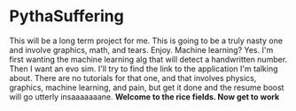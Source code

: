 # PythaSuffering
This will be a long term project for me. This is going to be a truly nasty one and involve graphics, math, and tears. Enjoy.
Machine learning?
Yes.
I'm first wanting the machine learning alg that will detect a handwritten number.
Then I want an evo sim. I'll try to find the link to the application I'm talking about.
There are no tutorials for that one, and that involves physics, graphics, machine learning, and pain, but get it done and the resume boost will go utterly insaaaaaaane.
**Welcome to the rice fields. Now get to work**
